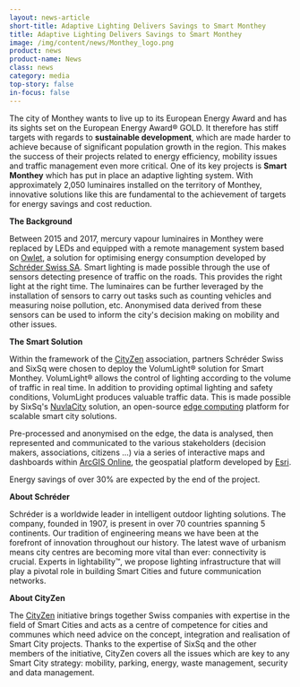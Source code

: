 ```yaml
---
layout: news-article
short-title: Adaptive Lighting Delivers Savings to Smart Monthey
title: Adaptive Lighting Delivers Savings to Smart Monthey
image: /img/content/news/Monthey_logo.png
product: news
product-name: News
class: news
category: media
top-story: false
in-focus: false
---
```


The city of Monthey wants to live up to its European Energy Award and has its sights set on the European Energy Award® GOLD. It therefore has stiff targets with regards to **sustainable development**, which are made harder to achieve because of significant population growth in the region. This makes the success of their projects related to energy efficiency, mobility issues and traffic management even more critical. One of its key projects is **Smart Monthey** which has put in place an adaptive lighting system. With approximately 2,050 luminaires installed on the territory of Monthey, innovative solutions like this are fundamental to the achievement of targets for energy savings and cost reduction.

**The Background**

Between 2015 and 2017, mercury vapour luminaires in Monthey were replaced by LEDs and equipped with a remote management system based on [Owlet](https://www.schreder.com/en/products/owlet-iot-smart-city-control-systems), a solution for optimising energy consumption developed by [Schréder Swiss SA](https://www.schreder.com/fr-ch). Smart lighting is made possible through the use of sensors detecting presence of traffic on the roads. This provides the right light at the right time. The luminaires can be further leveraged by the installation of sensors to carry out tasks such as counting vehicles and measuring noise pollution, etc. Anonymised data derived from these sensors can be used to inform the city's decision making on mobility and other issues. 

**The Smart Solution**

Within the framework of the [CityZen](https://cityzen.ch/cityzen_en.html) association, partners Schréder Swiss and SixSq were chosen to deploy the VolumLight® solution for Smart Monthey. VolumLight® allows the control of lighting according to the volume of traffic in real time. In addition to providing optimal lighting and safety conditions, VolumLight produces valuable traffic data. This is made possible by SixSq's [NuvlaCity](https://sixsq.com/solutions/nuvlacity/overview) solution, an open-source [edge computing](https://media.sixsq.com/blog/what-is-edge-computing) platform for scalable smart city solutions.

Pre-processed and anonymised on the edge, the data is analysed, then represented and communicated to the various stakeholders (decision makers, associations, citizens ...) via a series of interactive maps and dashboards within [ArcGIS Online](https://www.arcgis.com/index.html), the geospatial platform developed by [Esri](https://www.esri.com/en-us/home).

Energy savings of over 30% are expected by the end of the project.

**About Schréder**

Schréder is a worldwide leader in intelligent outdoor lighting solutions. The company, founded in 1907, is present in over 70 countries spanning 5 continents. Our tradition of engineering means we have been at the forefront of innovation throughout our history. The latest wave of urbanism means city centres are becoming more vital than ever: connectivity is crucial. Experts in lightability™, we propose lighting infrastructure that will play a pivotal role in building Smart Cities and future communication networks. 

**About CityZen**

The [CityZen](https://cityzen.ch/cityzen_en.html) initiative brings together Swiss companies with expertise in the field of Smart Cities and acts as a centre of competence for cities and communes which need advice on the concept, integration and realisation of Smart City projects. Thanks to the expertise of SixSq and the other members of the initiative, CityZen covers all the issues which are key to any Smart City strategy: mobility, parking, energy, waste management, security and data management.